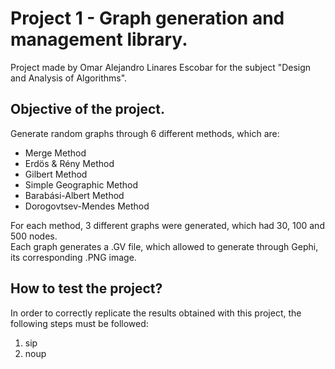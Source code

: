 # Project 1 - Graph generation and management library.
Project made by Omar Alejandro Linares Escobar for the subject "Design and Analysis of Algorithms".
## Objective of the project. 
Generate random graphs through 6 different methods, which are:
* Merge Method
* Erdös & Rény Method
* Gilbert Method
* Simple Geographic Method
* Barabási-Albert Method
* Dorogovtsev-Mendes Method

For each method, 3 different graphs were generated, which had 30, 100 and 500 nodes.  
Each graph generates a .GV file, which allowed to generate through Gephi, its corresponding .PNG image.

## How to test the project?
In order to correctly replicate the results obtained with this project, the following steps must be followed:
1. sip
2. noup
